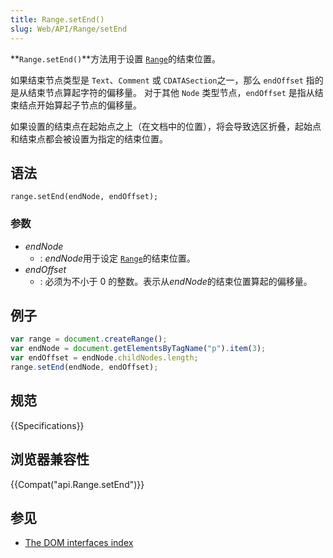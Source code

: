 ```yaml
---
title: Range.setEnd()
slug: Web/API/Range/setEnd
---
```

**`Range.setEnd()`**方法用于设置 [`Range`](https://developer.mozilla.org/zh-CN/docs/Web/API/Range)的结束位置。

如果结束节点类型是 `Text`、`Comment` 或 `CDATASection`之一，那么 `endOffset` 指的是从结束节点算起字符的偏移量。 对于其他 `Node` 类型节点，`endOffset` 是指从结束结点开始算起子节点的偏移量。

如果设置的结束点在起始点之上（在文档中的位置），将会导致选区折叠，起始点和结束点都会被设置为指定的结束位置。

## 语法

```plain
range.setEnd(endNode, endOffset);
```

### 参数

- _endNode_
  - : *endNode*用于设定 [`Range`](https://developer.mozilla.org/zh-CN/docs/Web/API/Range)的结束位置。
- _endOffset_
  - : 必须为不小于 0 的整数。表示从*endNode*的结束位置算起的偏移量。

## 例子

```js
var range = document.createRange();
var endNode = document.getElementsByTagName("p").item(3);
var endOffset = endNode.childNodes.length;
range.setEnd(endNode, endOffset);
```

## 规范

{{Specifications}}

## 浏览器兼容性

{{Compat("api.Range.setEnd")}}

## 参见

- [The DOM interfaces index](/en-US/docs/DOM/DOM_Reference)
